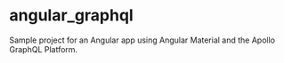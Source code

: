 # angular_graphql

Sample project for an Angular app using Angular Material and the Apollo GraphQL Platform.